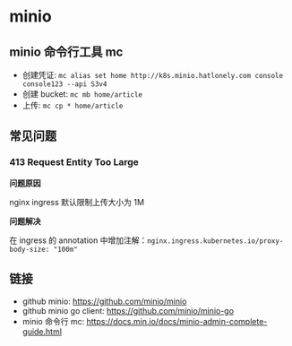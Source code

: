 # minio

## minio 命令行工具 mc

- 创建凭证: `mc alias set home http://k8s.minio.hatlonely.com console console123 --api S3v4`
- 创建 bucket: `mc mb home/article`
- 上传: `mc cp * home/article`

## 常见问题

### 413 Request Entity Too Large

**问题原因**

nginx ingress 默认限制上传大小为 1M

**问题解决**

在 ingress 的 annotation 中增加注解：`nginx.ingress.kubernetes.io/proxy-body-size: "100m"`

## 链接

- github minio: <https://github.com/minio/minio>
- github minio go client: <https://github.com/minio/minio-go>
- minio 命令行 mc: <https://docs.min.io/docs/minio-admin-complete-guide.html>
